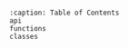 ```{include} ../../../README.md
```

```{toctree}
:caption: Table of Contents
api
functions
classes
```